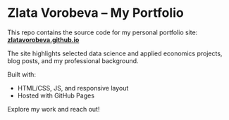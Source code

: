 # Zlata Vorobeva – My Portfolio

This repo contains the source code for my personal portfolio site:  
**[zlatavorobeva.github.io](https://zlatavorobeva.github.io)**

The site highlights selected data science and applied economics projects, blog posts, and my professional background.

Built with:
- HTML/CSS, JS, and responsive layout
- Hosted with GitHub Pages

Explore my work and reach out!
